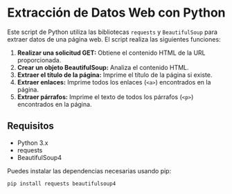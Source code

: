 # Extracción de Datos Web con Python

Este script de Python utiliza las bibliotecas `requests` y `BeautifulSoup` para extraer datos de una página web. El script realiza las siguientes funciones:

1. **Realizar una solicitud GET:** Obtiene el contenido HTML de la URL proporcionada.
2. **Crear un objeto BeautifulSoup:** Analiza el contenido HTML.
3. **Extraer el título de la página:** Imprime el título de la página si existe.
4. **Extraer enlaces:** Imprime todos los enlaces (`<a>`) encontrados en la página.
5. **Extraer párrafos:** Imprime el texto de todos los párrafos (`<p>`) encontrados en la página.

## Requisitos

- Python 3.x
- requests
- BeautifulSoup4

Puedes instalar las dependencias necesarias usando pip:

```sh
pip install requests beautifulsoup4

